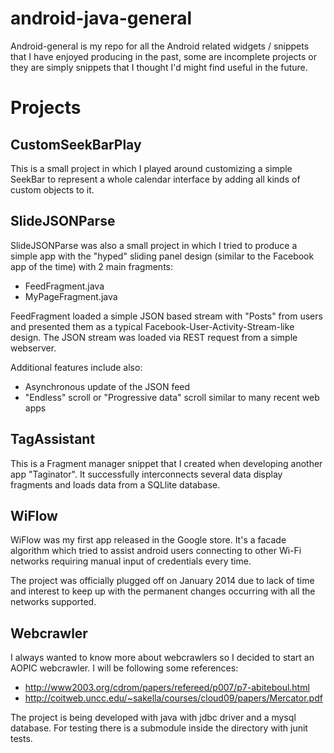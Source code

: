 # android-java-general

Android-general is my repo for all the Android related widgets / snippets that I have enjoyed producing in the past, some are incomplete projects or they are simply snippets that I thought I'd might find useful in the future.

# Projects

## CustomSeekBarPlay

This is a small project in which I played around customizing a simple SeekBar to represent a whole calendar interface by adding all kinds of custom objects to it.

## SlideJSONParse

SlideJSONParse was also a small project in which I tried to produce a simple app with the "hyped" sliding panel design (similar to the Facebook app of the time) with 2 main fragments:

* FeedFragment.java
* MyPageFragment.java

FeedFragment loaded a simple JSON based stream with "Posts" from users and presented them as a typical Facebook-User-Activity-Stream-like design. The JSON stream was loaded via REST request from a simple webserver.

Additional features include also:

* Asynchronous update of the JSON feed
* "Endless" scroll or "Progressive data" scroll similar to many recent web apps

## TagAssistant

This is a Fragment manager snippet that I created when developing another app "Taginator". It successfully interconnects several data display fragments and loads data from a SQLlite database.

## WiFlow

WiFlow was my first app released in the Google store. It's a facade algorithm which tried to assist android users connecting to other Wi-Fi networks requiring manual input of credentials every time.

The project was officially plugged off on January 2014 due to lack of time and interest to keep up with the permanent changes occurring with all the networks supported.

## Webcrawler

I always wanted to know more about webcrawlers so I decided to start an AOPIC webcrawler. I will be following some references:

* http://www2003.org/cdrom/papers/refereed/p007/p7-abiteboul.html
* http://coitweb.uncc.edu/~sakella/courses/cloud09/papers/Mercator.pdf
 
The project is being developed with java with jdbc driver and a mysql database. For testing there is a submodule inside the directory with junit tests.

